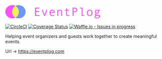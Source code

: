 <img src="https://github.com/EventPlog/frontend-designs/blob/master/eventplog/assets/eventplog-logo-name-small.png" width="300px" alt="Eventplog" />
&nbsp;

[![CircleCI](https://circleci.com/gh/EventPlog/eventplog.svg?style=shield)](https://circleci.com/gh/EventPlog/eventplog)
[![Coverage Status](https://coveralls.io/repos/github/EventPlog/eventplog/badge.svg?branch=develop)](https://coveralls.io/github/EventPlog/eventplog?branch=develop)
[![Waffle.io - Issues in progress](https://badge.waffle.io/EventPlog/eventplog.png?label=in%20progress&title=In%20Progress)](http://waffle.io/EventPlog/eventplog)

Helping event organizers and guests work together to create meaningful events.


Url -> https://eventplog.com
